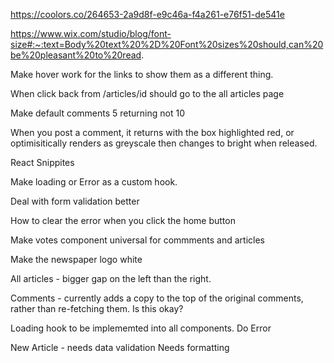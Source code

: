 
https://coolors.co/264653-2a9d8f-e9c46a-f4a261-e76f51-de541e

https://www.wix.com/studio/blog/font-size#:~:text=Body%20text%20%2D%20Font%20sizes%20should,can%20be%20pleasant%20to%20read.

Make hover work for the links to show them as a different thing. 

When click back from /articles/id should go to the all articles page

Make default comments 5 returning not 10

When you post a comment, it returns with the box highlighted red, or optimisitically renders as greyscale then changes to bright when released.

React Snippites

Make loading or Error as a custom hook.

Deal with form validation better

How to clear the error when you click the home button

Make votes component universal for commments and articles

Make the newspaper logo white

All articles - bigger gap on the left than the right. 


Comments - currently adds a copy to the top of the original comments, rather than re-fetching them. Is this okay? 

Loading hook to be implememted into all components.
Do Error 

New Article - needs data validation
Needs formatting

